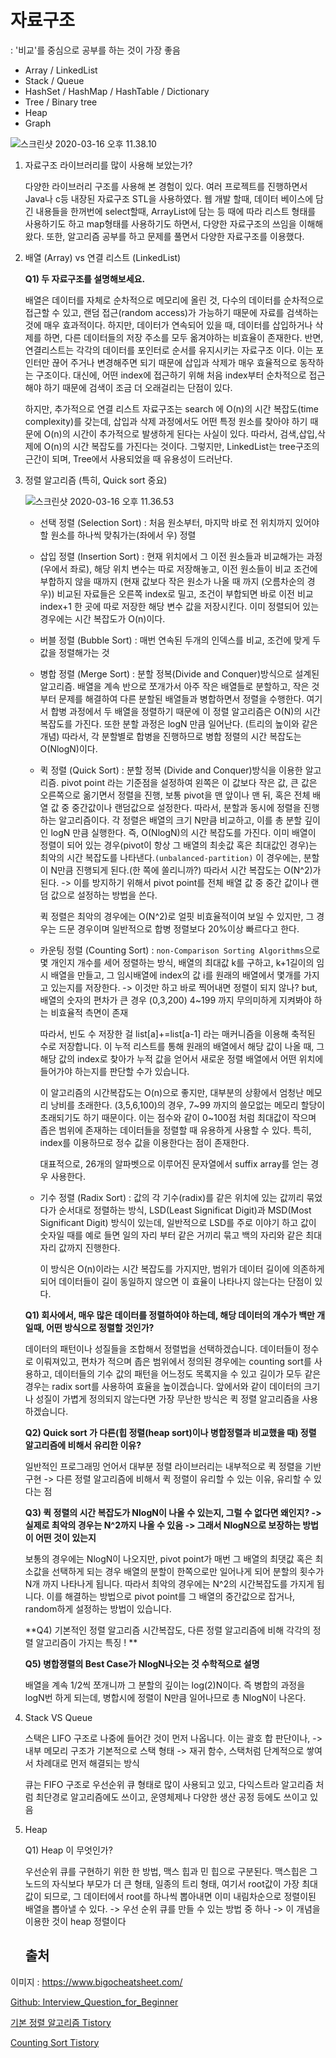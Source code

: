 # 자료구조

: '비교'를 중심으로 공부를 하는 것이 가장 좋음

- Array / LinkedList
- Stack / Queue
- HashSet / HashMap / HashTable / Dictionary
- Tree / Binary tree
- Heap
- Graph

![스크린샷 2020-03-16 오후 11.38.10](./images/dataStructure.png)

1. 자료구조 라이브러리를 많이 사용해 보았는가?

   다양한 라이브러리 구조를 사용해 본 경험이 있다. 여러 프로젝트를 진행하면서 Java나 c등 내장된 자료구조 STL을 사용하였다. 웹 개발 할때, 데이터 베이스에 담긴 내용들을 한꺼번에 select할때, ArrayList에 담는 등 때에 따라 리스트 형태를 사용하기도 하고 map형태를 사용하기도 하면서, 다양한 자료구조의 쓰임을 이해해왔다. 또한, 알고리즘 공부를 하고 문제를 풀면서 다양한 자료구조를 이용했다.

2. 배열 (Array) vs 연결 리스트 (LinkedList)

   **Q1) 두 자료구조를 설명해보세요.**

   배열은 데이터를 자체로 순차적으로 메모리에 올린 것, 다수의 데이터를 순차적으로 접근할 수 있고, 랜덤 접근(random access)가 가능하기 때문에 자료를 검색하는 것에 매우 효과적이다. 하지만, 데이터가 연속되어 있을 때, 데이터를 삽입하거나 삭제를 하면, 다른 데이터들의 저장 주소를 모두 옮겨야하는 비효율이 존재한다. 반면, 연결리스트는 각각의 데이터를 포인터로 순서를 유지시키는 자료구조 이다. 이는 포인터만 끊어 주거나 변경해주면 되기 때문에 삽입과 삭제가 매우 효율적으로 동작하는 구조이다. 대신에, 어떤 index에 접근하기 위해 처음 index부터 순차적으로 접근해야 하기 때문에 검색이 조금 더 오래걸리는 단점이 있다.

   하지만, 추가적으로 연결 리스트 자료구조는 search 에 O(n)의 시간 복잡도(time complexity)를 갖는데, 삽입과 삭제 과정에서도 어떤 특정 원소를 찾아야 하기 때문에 O(n)의 시간이 추가적으로 발생하게 된다는 사실이 있다. 따라서, 검색,삽입,삭제에 O(n)의 시간 복잡도를 가진다는 것이다. 그렇지만, LinkedList는 tree구조의 근간이 되며, Tree에서 사용되었을 때 유용성이 드러난다.

3. 정렬 알고리즘 (특히, Quick sort 중요)

   ![스크린샷 2020-03-16 오후 11.36.53](./images/Sorting_algorithms.png)

   * 선택 정렬 (Selection Sort) : 처음 원소부터, 마지막 바로 전 위치까지 있어야할 원소를 하나씩 맞춰가는(좌에서 우) 정렬

   * 삽입 정렬 (Insertion Sort) : 현재 위치에서 그 이전 원소들과 비교해가는 과정 (우에서 좌로), 해당 위치 변수는 따로 저장해놓고, 이전 원소들이 비교 조건에 부합하지 않을 때까지 (현재 값보다 작은 원소가 나올 때 까지 (오름차순의 경우)) 비교된 자료들은 오른쪽 index로 밀고, 조건이 부합되면 바로 이전 비교 index+1 한 곳에 따로 저장한 해당 변수 값을 저장시킨다. 이미 정렬되어 있는 경우에는 시간 복잡도가 O(n)이다.

   * 버블 정렬 (Bubble Sort) : 매번 연속된 두개의 인덱스를 비교, 조건에 맞게 두 값을 정렬해가는 것

   * 병합 정렬 (Merge Sort) : 분할 정복(Divide and Conquer)방식으로 설계된 알고리즘. 배열을 계속 반으로 쪼개가서 아주 작은 배열들로 분할하고, 작은 것 부터 문제를 해결하여 다른 분할된 배열들과 병합하면서 정렬을 수행한다. 여기서 합병 과정에서 두 배열을 정렬하기 때문에 이 정렬 알고리즘은 O(N)의 시간복잡도를 가진다. 또한 분할 과정은 logN 만큼 일어난다. (트리의 높이와 같은 개념) 따라서, 각 분할별로 합병을 진행하므로 병합 정렬의 시간 복잡도는 O(NlogN)이다.

   * 퀵 정렬 (Quick Sort) : 분할 정복 (Divide and Conquer)방식을 이용한 알고리즘. pivot point 라는 기준점을 설정하여 왼쪽은 이 값보다 작은 값, 큰 값은 오른쪽으로 옮기면서 정렬을 진행, 보통 pivot을 맨 앞이나 맨 뒤, 혹은 전체 배열 값 중 중간값이나 랜덤값으로 설정한다. 따라서, 분할과 동시에 정렬을 진행하는 알고리즘이다. 각 정렬은 배열의 크기 N만큼 비교하고, 이를 총 분할 깊이인 logN 만큼 실행한다. 즉, O(NlogN)의 시간 복잡도를 가진다. 이미 배열이 정렬이 되어 있는 경우(pivot이 항상 그 배열의 최솟값 혹은 최대값인 경우)는 최악의 시간 복잡도를 나타낸다.`(unbalanced-partition)` 이 경우에는, 분할이 N만큼 진행되게 된다.(한 쪽에 쏠리니까?) 따라서 시간 복잡도는 O(N^2)가 된다. -> 이를 방지하기 위해서 pivot point를 전체 배열 값 중 중간 값이나 랜덤 값으로 설정하는 방법을 쓴다.

     퀵 정렬은 최악의 경우에는 O(N^2)로 얼핏 비효율적이여 보일 수 있지만, 그 경우는 드문 경우이며 일반적으로 합병 정렬보다 20%이상 빠르다고 한다.

   * 카운팅 정렬 (Counting Sort) : `non-Comparison Sorting Algorithms`으로 몇 개인지 개수를 세어 정렬하는 방식, 배열의 최대값 k를 구하고, k+1길이의 임시 배열을 만들고, 그 임시배열에 index의 값 i를 원래의 배열에서 몇개를 가지고 있는지를 저장한다. -> 이것만 하고 바로 찍어내면 정렬이 되지 않나? but, 배열의 숫자의 편차가 큰 경우 (0,3,200) 4~199 까지 무의미하게 지켜봐야 하는 비효율적 측면이 존재

     따라서, 빈도 수 저장한 걸 list[a]+=list[a-1] 라는 매커니즘을 이용해 축적된 수로 저장합니다. 이 누적 리스트를 통해 원래의 배열에서 해당 값이 나올 때, 그 해당 값의 index로 찾아가 누적 값을 얻어서 새로운 정렬 배열에서 어떤 위치에 들어가야 하는지를 판단할 수가 있습니다.  

     이 알고리즘의 시간복잡도는 O(n)으로 좋지만, 대부분의 상황에서 엄청난 메모리 낭비를 초래한다. (3,5,6,100)의 경우, 7~99 까지의 쓸모없는 메모리 할당이 초래되기도 하기 때문이다. 이는 점수와 같이 0~100점 처럼 최대값이 작으며 좁은 범위에 존재하는 데이터들을 정렬할 때 유용하게 사용할 수 있다. 특히, index를 이용하므로 정수 값을 이용한다는 점이 존재한다.

     대표적으로, 26개의 알파벳으로 이루어진 문자열에서 suffix array를 얻는 경우 사용한다. 

   * 기수 정렬 (Radix Sort) : 값의 각 기수(radix)를 같은 위치에 있는 값끼리 묶었다가 순서대로 정렬하는 방식, LSD(Least Significat Digit)과 MSD(Most Significant Digit) 방식이 있는데, 일반적으로 LSD를 주로 이야기 하고 값이 숫자일 때를 예로 들면 일의 자리 부터 같은 거끼리 묶고 백의 자리와 같은 최대 자리 값까지 진행한다.

     이 방식은 O(n)이라는 시간 복잡도를 가지지만, 범위가 데이터 길이에 의존하게 되어 데이터들이 길이 동일하지 않으면 이 효율이 나타나지 않는다는 단점이 있다. 

   **Q1) 회사에서, 매우 많은 데이터를 정렬하여야 하는데, 해당 데이터의 개수가 백만 개일때, 어떤 방식으로 정렬할 것인가?**

   데이터의 패턴이나 성질들을 조합해서 정렬법을 선택하겠습니다. 데이터들이 정수로 이뤄져있고, 편차가 적으며 좁은 범위에서 정의된 경우에는 counting sort를 사용하고, 데이터들의 기수 값의 패턴을 어느정도 목록지을 수 있고 길이가 모두 같은 경우는 radix sort를 사용하여 효율을 높이겠습니다. 앞에서와 같이 데이터의 크기나 성질이 가볍게 정의되지 않는다면 가장 무난한 방식은 퀵 정렬 알고리즘을 사용하겠습니다.

   **Q2) Quick sort 가 다른(힙 정렬(heap sort)이나 병합정렬과 비교했을 때) 정렬 알고리즘에 비해서 유리한 이유?**

   일반적인 프로그래밍 언어서 대부분 정렬 라이브러리는 내부적으로 퀵 정렬을 기반 구현 -> 다른 정렬 알고리즘에 비해서 퀵 정렬이 유리할 수 있는 이유, 유리할 수 있다는 점

   **Q3) 퀵 정렬의 시간 복잡도가 NlogN이 나올 수 있는지, 그럴 수 없다면 왜인지? -> 실제로 최악의 경우는 N^2까지 나올 수 있음 -> 그래서 NlogN으로 보장하는 방법이 어떤 것이 있는지**

   보통의 경우에는 NlogN이 나오지만, pivot point가 매번 그 배열의 최댓값 혹은 최소값을 선택하게 되는 경우 배열의 분할이 한쪽으로만 일어나게 되어 분할의 횟수가 N개 까지 나타나게 됩니다. 따라서 최악의 경우에는 N^2의 시간복잡도를 가지게 됩니다. 이를 해결하는 방법으로 pivot point를 그 배열의 중간값으로 잡거나, random하게 설정하는 방법이 있습니다.

   **Q4) 기본적인 정렬 알고리즘 시간복잡도, 다른 정렬 알고리즘에 비해 각각의 정렬 알고리즘이 가지는 특징 ! **

   **Q5) 병합졍렬의 Best Case가 NlogN나오는 것 수학적으로 설명**

   배열을 계속 1/2씩 쪼개니까 그 분할의 깊이는 log(2)N이다. 즉 병합의 과정을 logN번 하게 되는데, 병합시에 정렬이 N만큼 일어나므로 총 NlogN이 나온다.

4. Stack VS Queue

   스택은 LIFO 구조로 나중에 들어간 것이 먼저 나옵니다. 이는 괄호 합 판단이나, -> 내부 메모리 구조가 기본적으로 스택 형태 -> 재귀 함수, 스택처럼 단계적으로 쌓여서 차례대로 먼저 해결되는 방식

   큐는 FIFO 구조로 우선순위 큐 형태로 많이 사용되고 있고, 다익스트라 알고리즘 처럼 최단경로 알고리즘에도 쓰이고, 운영체제나 다양한 생산 공정 등에도 쓰이고 있음

5. Heap

   Q1) Heap 이 무엇인가?

   우선순위 큐를 구현하기 위한 한 방법, 맥스 힙과 민 힙으로 구분된다. 맥스힙은 그 노드의 자식보다 부모가 더 큰 형태, 일종의 트리 형태, 여기서 root값이 가장 최대 값이 되므로, 그 데이터에서 root를 하나씩 뽑아내면 이미 내림차순으로 정렬이된 배열을 뽑아낼 수 있다. -> 우선 순위 큐를 만들 수 있는 방법 중 하나 -> 이 개념을 이용한 것이 heap 정렬이다



   ## 출처

이미지 : https://www.bigocheatsheet.com/

[Github: Interview_Question_for_Beginner](https://github.com/JaeYeopHan/Interview_Question_for_Beginner/)

[기본 정렬 알고리즘 Tistory](https://hsp1116.tistory.com/33)

[Counting Sort Tistory](https://bowbowbow.tistory.com/8)

